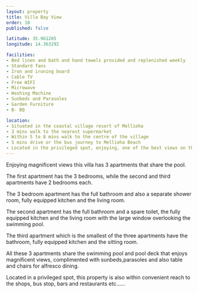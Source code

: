 ```yaml
---
layout: property
title: Villa Bay View
order: 10
published: false

latitude: 35.961205
longitude: 14.363292

facilities:
- Bed linen and bath and hand towels provided and replenished weekly
- Standard fans
- Iron and ironing board
- Cable TV
- Free WIFI
- Microwave
- Washing Machine
- Sunbeds and Parasoles
- Garden Furniture
- B- BQ

location:
- Situated in the coastal village resort of Mellieha
- 3 mins walk to the nearest supermarket
- Within 5 to 8 mins walk to the centre of the village
- 5 mins drive or the bus journey to Mellieha Beach
- Located in the privileged spot, enjoying, one of the best views on the island
---
```


Enjoying magnificent views this villa has 3 apartments that share the pool.

The first apartment has the 3 bedrooms, while the second and third apartments have 2 bedrooms each.

The 3 bedroom apartment has the full bathroom and also a separate shower room, fully equipped kitchen and the living room.

The second apartment has the full bathroom and a spare toilet, the fully equipped kitchen and the living room with the large window overlooking the swimming pool.

The third apartment which is the smallest of the three apartments have the bathroom, fully equipped kitchen and the sitting room.

All these 3 apartments share the swimming pool and pool deck that enjoys magnificent views, complimented with sunbeds,parasoles and also table and chairs for alfresco dining.

Located in a privileged spot, this property is also within convenient reach to the shops, bus stop, bars and restaurants etc……